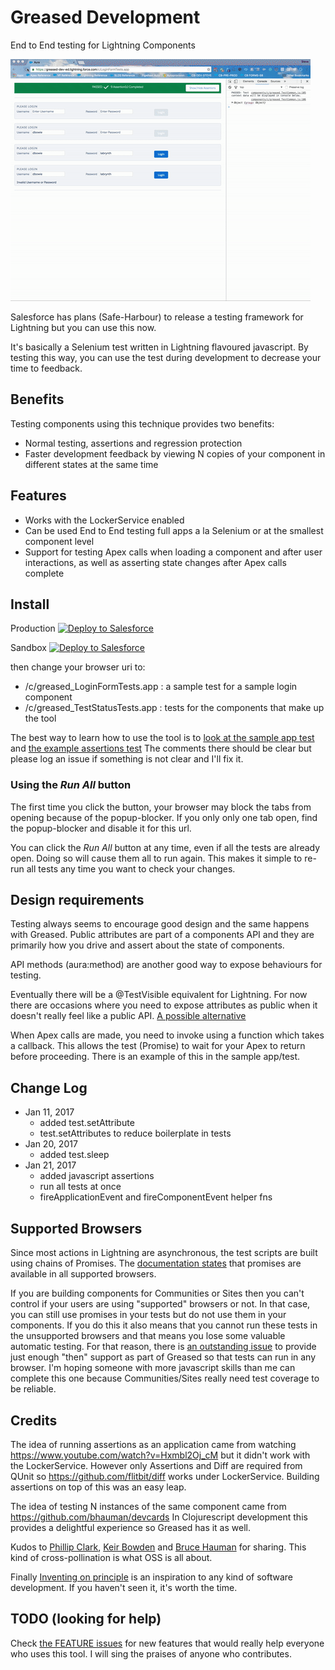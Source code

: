 # Greased Development
End to End testing for Lightning Components

![Demo](demo.gif "Demo")

Salesforce has plans (Safe-Harbour) to release a testing framework for Lightning but you can use this now. 

It's basically a Selenium test written in Lightning flavoured javascript. 
By testing this way, you can use the test during development to decrease your time to feedback.

## Benefits

Testing components using this technique provides two benefits:

* Normal testing, assertions and regression protection
* Faster development feedback by viewing N copies of your component in different states at the same time

## Features

* Works with the LockerService enabled
* Can be used End to End testing full apps a la Selenium or at the smallest component level
* Support for testing Apex calls when loading a component and after user interactions, as well as asserting state changes after Apex calls complete

## Install

<p>Production
<a href="https://githubsfdeploy.herokuapp.com/app/githubdeploy/stevebuik/greased">
  <img alt="Deploy to Salesforce"
       src="https://raw.githubusercontent.com/afawcett/githubsfdeploy/master/deploy.png">
</a>
</p>

<p>Sandbox
<a href="https://githubsfdeploy-sandbox.herokuapp.com/app/githubdeploy/stevebuik/greased">
  <img alt="Deploy to Salesforce"
       src="https://raw.githubusercontent.com/afawcett/githubsfdeploy/master/deploy.png">
</a>
</p>

then change your browser uri to:

* /c/greased_LoginFormTests.app : a sample test for a sample login component
* /c/greased_TestStatusTests.app : tests for the components that make up the tool

The best way to learn how to use the tool is to [look at the sample app test](https://github.com/stevebuik/greased/blob/master/src/aura/greased_LoginFormTests/greased_LoginFormTestsController.js)
and [the example assertions test](https://github.com/stevebuik/greased/blob/master/src/aura/greased_ExampleTests/greased_ExampleTestsController.js)
The comments there should be clear but please log an issue if something is not clear and I'll fix it.

### Using the *Run All* button

The first time you click the button, your browser may block the tabs from opening because of the popup-blocker. 
If you only only one tab open, find the popup-blocker and disable it for this url. 

You can click the *Run All* button at any time, even if all the tests are already open. 
Doing so will cause them all to run again. This makes it simple to re-run all tests any time you want to check your changes.

## Design requirements

Testing always seems to encourage good design and the same happens with Greased. Public attributes are part of a components API and they are primarily how you drive and assert about the state of components.

API methods (aura:method) are another good way to expose behaviours for testing. 

Eventually there will be a @TestVisible equivalent for Lightning. For now there are occasions where you need to expose attributes as public when it doesn't really feel like a public API. [A possible alternative](https://github.com/stevebuik/greased/issues/11)

When Apex calls are made, you need to invoke using a function which takes a callback. This allows the test (Promise) to wait for your Apex to return before proceeding. There is an example of this in the sample app/test.

## Change Log

* Jan 11, 2017
    * added test.setAttribute
    * test.setAttributes to reduce boilerplate in tests
* Jan 20, 2017
    * added test.sleep
* Jan 21, 2017 
    * added javascript assertions
    * run all tests at once
    * fireApplicationEvent and fireComponentEvent helper fns

## Supported Browsers

Since most actions in Lightning are asynchronous, the test scripts are built using chains of Promises. The 
[documentation states](https://developer.salesforce.com/docs/atlas.en-us.lightning.meta/lightning/js_promises.htm) that promises are available in all supported browsers.

If you are building components for Communities or Sites then you can't control if your users are using "supported" browsers or not. In that case, you can still use promises in your tests but do not use them in your components. If you do this it also means that you cannot run these tests in the unsupported browsers and that means you lose some valuable automatic testing. For that reason, there is [an outstanding issue](https://github.com/stevebuik/greased/issues/8) to provide just enough "then" support as part of Greased so that tests can run in any browser. I'm hoping someone with more javascript skills than me can complete this one because Communities/Sites really need test coverage to be reliable.

## Credits

The idea of running assertions as an application came from watching https://www.youtube.com/watch?v=Hxmbl2Oj_cM but it didn't work with the LockerService. However only Assertions and Diff are required from QUnit so https://github.com/flitbit/diff works under LockerService. Building assertions on top of this was an easy leap.

The idea of testing N instances of the same component came from https://github.com/bhauman/devcards In Clojurescript development this provides a delightful experience so Greased has it as well.

Kudos to [Phillip Clark](https://github.com/flitbit), [Keir Bowden](@bob_buzzard) and [Bruce Hauman](@bhauman) for sharing. This kind of cross-pollination is what OSS is all about.

Finally [Inventing on principle](https://www.youtube.com/watch?v=PUv66718DII) is an inspiration to any kind of software development. If you haven't seen it, it's worth the time.

## TODO (looking for help)

Check [the FEATURE issues](https://github.com/stevebuik/greased/issues) for new features that would really help everyone who uses this tool. I will sing the praises of anyone who contributes.
